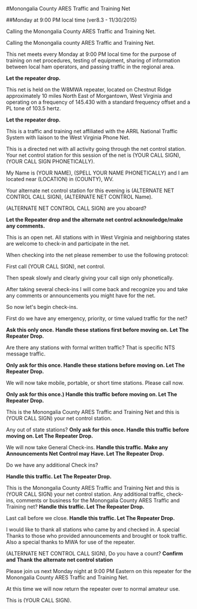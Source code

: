 #Monongalia County ARES Traffic and Training Net

##Monday at 9:00 PM local time (ver8.3 - 11/30/2015)

Calling the Monongalia County ARES Traffic and Training Net.

Calling the Monongalia county ARES Traffic and Training Net.

This net meets every Monday at 9:00 PM local time for the purpose of training on net procedures, testing of equipment, sharing of information between local ham operators, and passing traffic in the regional area.

**Let the repeater drop.**

This net is held on the W8MWA repeater, located on Chestnut Ridge approximately 10 miles North East of Morgantown, West Virginia and operating on a frequency of 145.430 with a standard frequency offset and a PL tone of 103.5 hertz.

**Let the repeater drop.**

This is a traffic and training net affiliated with the ARRL National Traffic System with liaison to the West Virginia Phone Net.

This is a directed net with all activity going through the net control station.  Your net control station for this session of the net is (YOUR CALL SIGN),(YOUR CALL SIGN PHONETICALLY).

My Name is (YOUR NAME), (SPELL YOUR NAME PHONETICALLY) and I am located near (LOCATION) in (COUNTY), WV.

Your alternate net control station for this evening is (ALTERNATE NET CONTROL CALL SIGN), (ALTERNATE NET CONTROL Name).

(ALTERNATE NET CONTROL CALL SIGN) are you aboard?

**Let the Repeater drop and the alternate net control acknowledge/make any comments.**

This is an open net.  All stations with in West Virginia and neighboring states are welcome to check-in and participate in the net.

When checking into the net please remember to use the following protocol:

First call (YOUR CALL SIGN), net control.

Then speak slowly and clearly giving your call sign only phonetically.

After taking several check-ins I will come back and recognize you and take any comments or announcements you might have for the net.


So now let's begin check-ins.

First do we have any emergency, priority, or time valued traffic for the net?

**Ask this only once.**
**Handle these stations first before moving on.**
**Let The Repeater Drop.**

Are there any stations with formal written traffic?  That is specific NTS message traffic.

**Only ask for this once.
Handle these stations before moving on.
Let The Repeater Drop.**

We will now take mobile, portable, or short time stations.  Please call now.

**Only ask for this once.)
Handle this traffic before moving on.
Let The Repeater Drop.**

This is the Monongalia County ARES Traffic and Training Net and this is (YOUR CALL SIGN) your net control station.

Any out of state stations?
**Only ask for this once.
Handle this traffic before moving on.
Let The Repeater Drop.**

We will now take General Check-ins.
**Handle this traffic.
Make any Announcements Net Control may Have.
Let The Repeater Drop.**

Do we have any additional Check ins?

**Handle this traffic.
Let The Repeater Drop.**

This is the Monongalia County ARES Traffic and Training Net and this is (YOUR CALL SIGN) your net control station.
Any additional traffic, check-ins, comments or business for the Monongalia County ARES Traffic and Training net?
**Handle this traffic.
Let The Repeater Drop.**

Last call before we close.
**Handle this traffic.
Let The Repeater Drop.**

I would like to thank all stations who came by and checked in.  A special Thanks to those who provided announcements and brought or took traffic.  Also a special thanks to MWA for use of the repeater.

(ALTERNATE NET CONTROL CALL SIGN), Do you have a count?
**Confirm and Thank the alternate net control station**

Please join us next Monday night at 9:00 PM Eastern on this repeater for the Monongalia County ARES Traffic and Training Net.

At this time we will now return the repeater over to normal amateur use.

This is (YOUR CALL SIGN).

